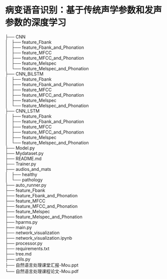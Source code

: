 # 病变语音识别：基于传统声学参数和发声参数的深度学习

├── CNN  
│   ├── feature_Fbank  
│   ├── feature_Fbank_and_Phonation  
│   ├── feature_MFCC  
│   ├── feature_MFCC_and_Phonation  
│   ├── feature_Melspec  
│   └── feature_Melspec_and_Phonation  
├── CNN_BiLSTM  
│   ├── feature_Fbank  
│   ├── feature_Fbank_and_Phonation  
│   ├── feature_MFCC  
│   ├── feature_MFCC_and_Phonation  
│   ├── feature_Melspec  
│   └── feature_Melspec_and_Phonation  
├── CNN_LSTM  
│   ├── feature_Fbank  
│   ├── feature_Fbank_and_Phonation  
│   ├── feature_MFCC  
│   ├── feature_MFCC_and_Phonation  
│   ├── feature_Melspec  
│   └── feature_Melspec_and_Phonation  
├── Model.py  
├── Mydataset.py  
├── README.md  
├── Trainer.py  
├── audios_and_mats  
│   ├── healthy  
│   └── pathology  
├── auto_runner.py  
├── feature_Fbank  
├── feature_Fbank_and_Phonation  
├── feature_MFCC  
├── feature_MFCC_and_Phonation  
├── feature_Melspec  
├── feature_Melspec_and_Phonation  
├── hparms.py  
├── main.py  
├── network_visualization  
├── network_visualization.ipynb  
├── processor.py  
├── requirements.txt  
├── tree.md  
├── utils.py  
├── 自然语言处理课堂汇报-Mou.ppt  
└── 自然语言处理课程论文-Mou.pdf  

